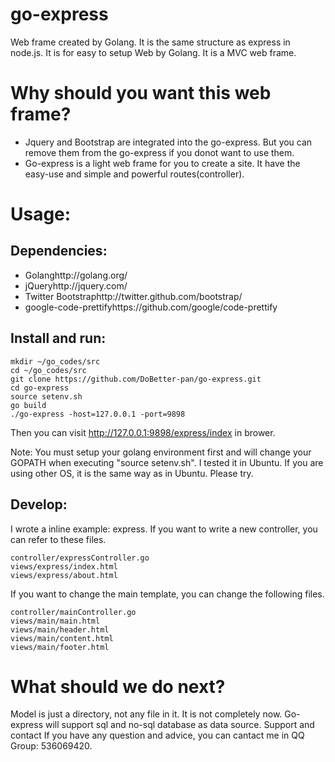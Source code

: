 # go-express
Web frame created by Golang. It is the same structure as express in node.js. It is for easy to setup Web by Golang. It is a MVC web frame.   
# Why should you want this web frame?
- Jquery and Bootstrap are integrated into the go-express. But you can remove them from the go-express if you donot want to use them.
- Go-express is a light web frame for you to create a site. It have the easy-use and simple and powerful routes(controller).

# Usage:

## Dependencies:
- Golanghttp://golang.org/
- jQueryhttp://jquery.com/
- Twitter Bootstraphttp://twitter.github.com/bootstrap/
- google-code-prettifyhttps://github.com/google/code-prettify
## Install and run:
    mkdir ~/go_codes/src
    cd ~/go_codes/src
    git clone https://github.com/DoBetter-pan/go-express.git
    cd go-express
    source setenv.sh
    go build
    ./go-express -host=127.0.0.1 -port=9898 
Then you can visit http://127.0.0.1:9898/express/index in brower.

Note:
You must setup your golang environment first and will change your GOPATH when executing "source setenv.sh".
I tested it in Ubuntu. If you are using other OS, it is the same way as in Ubuntu. Please try.
## Develop:
I wrote a inline example: express. If you want to write a new controller, you can refer to these files.

    controller/expressController.go
    views/express/index.html
    views/express/about.html 
If you want to change the main template, you can change the following files.

    controller/mainController.go
    views/main/main.html
    views/main/header.html
    views/main/content.html
    views/main/footer.html 
# What should we do next?
Model is just a directory, not any file in it. It is not completely now. Go-express will support sql and no-sql database as data source.
Support and contact
If you have any question and advice, you can cantact me in QQ Group: 536069420.
